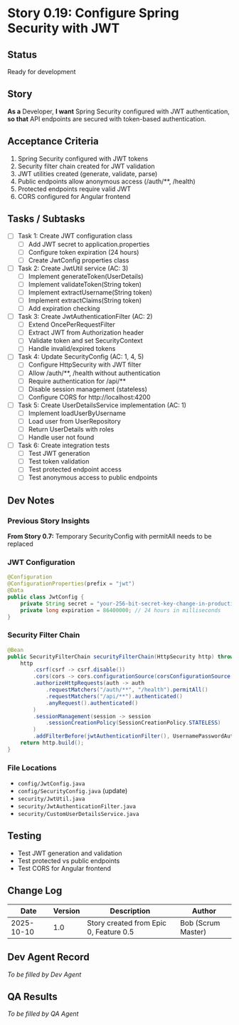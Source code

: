# Story 0.19: Configure Spring Security with JWT

## Status
Ready for development

## Story
**As a** Developer,
**I want** Spring Security configured with JWT authentication,
**so that** API endpoints are secured with token-based authentication.

## Acceptance Criteria
1. Spring Security configured with JWT tokens
2. Security filter chain created for JWT validation
3. JWT utilities created (generate, validate, parse)
4. Public endpoints allow anonymous access (/auth/**, /health)
5. Protected endpoints require valid JWT
6. CORS configured for Angular frontend

## Tasks / Subtasks
- [ ] Task 1: Create JWT configuration class
  - [ ] Add JWT secret to application.properties
  - [ ] Configure token expiration (24 hours)
  - [ ] Create JwtConfig properties class
- [ ] Task 2: Create JwtUtil service (AC: 3)
  - [ ] Implement generateToken(UserDetails)
  - [ ] Implement validateToken(String token)
  - [ ] Implement extractUsername(String token)
  - [ ] Implement extractClaims(String token)
  - [ ] Add expiration checking
- [ ] Task 3: Create JwtAuthenticationFilter (AC: 2)
  - [ ] Extend OncePerRequestFilter
  - [ ] Extract JWT from Authorization header
  - [ ] Validate token and set SecurityContext
  - [ ] Handle invalid/expired tokens
- [ ] Task 4: Update SecurityConfig (AC: 1, 4, 5)
  - [ ] Configure HttpSecurity with JWT filter
  - [ ] Allow /auth/**, /health without authentication
  - [ ] Require authentication for /api/**
  - [ ] Disable session management (stateless)
  - [ ] Configure CORS for http://localhost:4200
- [ ] Task 5: Create UserDetailsService implementation (AC: 1)
  - [ ] Implement loadUserByUsername
  - [ ] Load user from UserRepository
  - [ ] Return UserDetails with roles
  - [ ] Handle user not found
- [ ] Task 6: Create integration tests
  - [ ] Test JWT generation
  - [ ] Test token validation
  - [ ] Test protected endpoint access
  - [ ] Test anonymous access to public endpoints

## Dev Notes

### Previous Story Insights
**From Story 0.7:** Temporary SecurityConfig with permitAll needs to be replaced

### JWT Configuration
```java
@Configuration
@ConfigurationProperties(prefix = "jwt")
@Data
public class JwtConfig {
    private String secret = "your-256-bit-secret-key-change-in-production";
    private long expiration = 86400000; // 24 hours in milliseconds
}
```

### Security Filter Chain
```java
@Bean
public SecurityFilterChain securityFilterChain(HttpSecurity http) throws Exception {
    http
        .csrf(csrf -> csrf.disable())
        .cors(cors -> cors.configurationSource(corsConfigurationSource()))
        .authorizeHttpRequests(auth -> auth
            .requestMatchers("/auth/**", "/health").permitAll()
            .requestMatchers("/api/**").authenticated()
            .anyRequest().authenticated()
        )
        .sessionManagement(session -> session
            .sessionCreationPolicy(SessionCreationPolicy.STATELESS)
        )
        .addFilterBefore(jwtAuthenticationFilter(), UsernamePasswordAuthenticationFilter.class);
    return http.build();
}
```

### File Locations
- `config/JwtConfig.java`
- `config/SecurityConfig.java` (update)
- `security/JwtUtil.java`
- `security/JwtAuthenticationFilter.java`
- `security/CustomUserDetailsService.java`

## Testing
- Test JWT generation and validation
- Test protected vs public endpoints
- Test CORS for Angular frontend

## Change Log
| Date | Version | Description | Author |
|------|---------|-------------|--------|
| 2025-10-10 | 1.0 | Story created from Epic 0, Feature 0.5 | Bob (Scrum Master) |

## Dev Agent Record
_To be filled by Dev Agent_

## QA Results
_To be filled by QA Agent_
